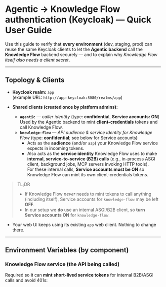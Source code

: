 # Agentic → Knowledge Flow authentication (Keycloak) — Quick User Guide

Use this guide to verify that **every environment** (dev, staging, prod) can reuse the same Keycloak clients to let the **Agentic backend** call the **Knowledge Flow** backend securely — and to explain why *Knowledge Flow itself also needs a client secret*.

---

## Topology & Clients

- **Keycloak realm:** `app`  
  (example URL: `http://app-keycloak:8080/realms/app`)

- **Shared clients (created once by platform admins):**
  - **`agentic`** — *caller identity* (type: **confidential**, **Service accounts: ON**)  
    Used by the Agentic backend to mint **client-credentials** tokens and call Knowledge Flow.
  - **`knowledge-flow`** — *API audience & service identity for Knowledge Flow* (type: **confidential**; see below for Service accounts)  
    - Acts as the **audience** (and/or `azp`) your Knowledge Flow service expects in incoming tokens.
    - Also acts as the **service identity** Knowledge Flow uses to make **internal, service-to-service (B2B) calls** (e.g., in-process ASGI client, background jobs, MCP servers invoking HTTP tools).  
      For these internal calls, **Service accounts must be ON** so Knowledge Flow can mint its own client-credentials tokens.

> TL;DR  
> - If Knowledge Flow *never* needs to mint tokens to call anything (including itself), Service accounts for `knowledge-flow` may be left **OFF**.  
> - In our setup we **do** use an internal ASGI/B2B client, so **turn Service accounts ON** for `knowledge-flow`.

- Your web UI keeps using its existing `app` web client. Nothing to change there.

---

## Environment Variables (by component)

### Knowledge Flow service (the API being called)
Required so it can **mint short-lived service tokens** for internal B2B/ASGI calls and avoid 401s:

